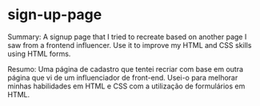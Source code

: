 # sign-up-page
Summary: A signup page that I tried to recreate based on another page I saw from a frontend influencer. Use it to improve my HTML and CSS skills using HTML forms.

Resumo: Uma página de cadastro que tentei recriar com base em outra página que vi de um influenciador de front-end. Usei-o para melhorar minhas habilidades em HTML e CSS com a utilização de formulários em HTML.
